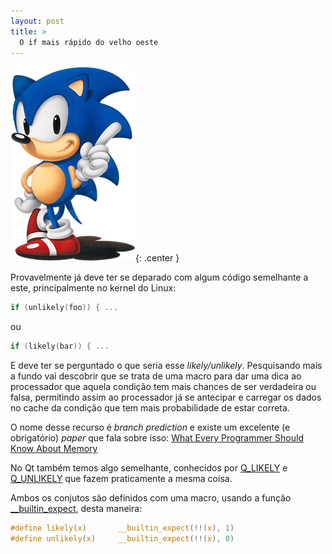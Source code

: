 ```yaml
---
layout: post
title: >
  O if mais rápido do velho oeste
---
```


![image](/public/2015-03-31-o-if-mais-rapido-do-velho-oeste/sonic.png){: .center }

Provavelmente já deve ter se deparado com algum código semelhante a este, principalmente no kernel do Linux:

```c
if (unlikely(foo)) { ...
```

ou

```c
if (likely(bar)) { ...
```

E deve ter se perguntado o que seria esse _likely/unlikely_. Pesquisando mais a fundo vai descobrir que se trata de uma macro para dar uma dica ao processador que aquela condição tem mais chances de ser verdadeira ou falsa, permitindo assim ao processador já se antecipar e carregar os dados no cache da condição que tem mais probabilidade de estar correta.

O nome desse recurso é _branch prediction_ e existe um excelente (e obrigatório) _paper_ que fala sobre isso: [What Every Programmer Should Know About Memory](http://www.akkadia.org/drepper/cpumemory.pdf)

No Qt também temos algo semelhante, conhecidos por [Q_LIKELY](http://doc.qt.io/qt-5/qtglobal.html#Q_LIKELY) e [Q_UNLIKELY](http://doc.qt.io/qt-5/qtglobal.html#Q_UNLIKELY) que fazem praticamente a mesma coisa.

Ambos os conjutos são definidos com uma macro, usando a função [\_\_builtin_expect](https://gcc.gnu.org/onlinedocs/gcc/Other-Builtins.html), desta maneira:

```c
#define likely(x)       __builtin_expect(!!(x), 1)
#define unlikely(x)     __builtin_expect(!!(x), 0)
```
